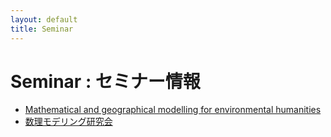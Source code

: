 ```yaml
---
layout: default
title: Seminar
---
```



# Seminar : セミナー情報

- [Mathematical and geographical modelling for environmental humanities](http://dlpweb.ed.kagawa-u.ac.jp/mathgeomodel/)
- [数理モデリング研究会](https://s-shinomoto.com/mathmodel/mathmodelworkshops.htmA)
